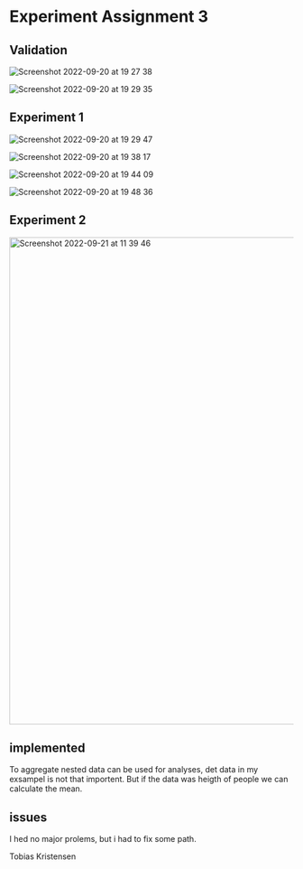 # Experiment Assignment 3


## Validation 

![Screenshot 2022-09-20 at 19 27 38](https://user-images.githubusercontent.com/57746569/191338858-98a11caf-d67d-401f-b1f8-3c76b15a7c45.png)

![Screenshot 2022-09-20 at 19 29 35](https://user-images.githubusercontent.com/57746569/191338950-4b36eeef-4d5b-4b4b-84cc-300debc5bdfc.png)



## Experiment 1

![Screenshot 2022-09-20 at 19 29 47](https://user-images.githubusercontent.com/57746569/191338989-a073e15e-869c-488e-89dc-898f4b8cc9ba.png)


![Screenshot 2022-09-20 at 19 38 17](https://user-images.githubusercontent.com/57746569/191339021-baa65fe8-a8b9-4281-9830-5188ff00123b.png)


![Screenshot 2022-09-20 at 19 44 09](https://user-images.githubusercontent.com/57746569/191339040-30ba3d2d-7dfe-4f55-b0ed-1154f370738f.png)


![Screenshot 2022-09-20 at 19 48 36](https://user-images.githubusercontent.com/57746569/191339083-4b8c66c4-dae0-4061-875d-225b14264ce7.png)



## Experiment 2

<img width="863" alt="Screenshot 2022-09-21 at 11 39 46" src="https://user-images.githubusercontent.com/57746569/191471761-aea9fcab-3c5f-4aa1-872d-9dd4f32b704d.png">



## implemented

To aggregate nested data can be used for analyses, det data in my exsampel is not that importent. But if the data was heigth of people we can calculate the mean.

## issues 

I hed no major prolems, but i had to fix some path.



Tobias Kristensen 







